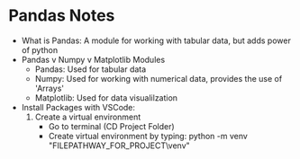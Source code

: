 # **Pandas Notes**
- What is Pandas: A module for working with tabular data, but adds power of python
- Pandas v Numpy v Matplotlib Modules 
   - Pandas: Used for tabular data
   - Numpy: Used for working with numerical data, provides the use of 'Arrays'
   - Matplotlib: Used for data visualilzation
- Install Packages with VSCode:
   1. Create a virtual environment
      - Go to terminal (CD Project Folder)
      - Create virtual environment by typing: python -m venv "FILEPATHWAY_FOR_PROJECT\venv"